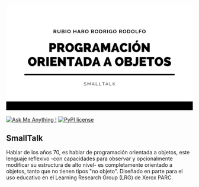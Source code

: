![Linearity](/LOGO.png)

[![Ask Me Anything !](https://img.shields.io/badge/Ask%20me-anything-1abc9c.svg)](https://github.com/RubioHaro/)
[![PyPI license](https://img.shields.io/pypi/l/ansicolortags.svg)](https://github.com/RubioHaro/Linearity/blob/master/LICENSE)

## SmallTalk
Hablar de los años 70, es hablar de programación orientada a objetos, este lenguaje reflexivo -con capacidades para observar y opcionalmente modificar su estructura de alto nivel- es completamente orientado a objetos, tanto que no tienen tipos "no objeto". Diseñado en parte para el uso educativo en el Learning Research Group (LRG) de Xerox PARC.
